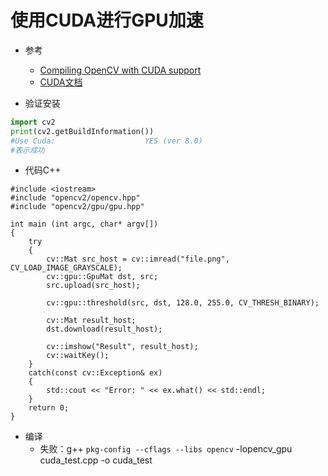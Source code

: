 # 使用CUDA进行GPU加速

- 参考
    - [Compiling OpenCV with CUDA support](https://www.pyimagesearch.com/2016/07/11/compiling-opencv-with-cuda-support/)
    - [CUDA文档](https://opencv.org/platforms/cuda.html)
    
- 验证安装
```python
import cv2
print(cv2.getBuildInformation())
#Use Cuda:                    YES (ver 8.0)
#表示成功
```    
- 代码C++
```cython
#include <iostream>
#include "opencv2/opencv.hpp"
#include "opencv2/gpu/gpu.hpp"

int main (int argc, char* argv[])
{
    try
    {
        cv::Mat src_host = cv::imread("file.png", CV_LOAD_IMAGE_GRAYSCALE);
        cv::gpu::GpuMat dst, src;
        src.upload(src_host);

        cv::gpu::threshold(src, dst, 128.0, 255.0, CV_THRESH_BINARY);

        cv::Mat result_host;
        dst.download(result_host);

        cv::imshow("Result", result_host);
        cv::waitKey();
    }
    catch(const cv::Exception& ex)
    {
        std::cout << "Error: " << ex.what() << std::endl;
    }
    return 0;
}
```
- 编译
    - 失败：g++ `pkg-config --cflags --libs opencv` -lopencv_gpu cuda_test.cpp -o cuda_test
